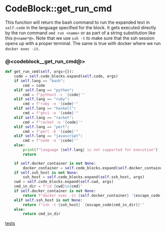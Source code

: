 # CodeBlock::get_run_cmd

This function will return the bash command to run the expanded text in `self.code` in the language specified for the block. It gets executed directly by the run command `omd run <name>` or as part of a string substitution like this `@<name*@>`. Note that we use `ssh -t` to make sure that the ssh session opens up with a proper terminal. The same is true with docker where we run `docker exec -it`.

### @<codeblock\_\_get\_run\_cmd@>

```python {name=codeblock__get_run_cmd}
def get_run_cmd(self, args={}):
    code = self.code_blocks.expand(self.code, args)
    if self.lang == "bash":
        cmd = code
    elif self.lang == "python":
        cmd = f"python3 -c '{code}'"
    elif self.lang == "ruby":
        cmd = f"ruby -e '{code}'"
    elif self.lang == "haskell":
        cmd = f"ghci -e '{code}'"
    elif self.lang == "racket":
        cmd = f"racket -e '{code}'"
    elif self.lang == "perl":
        cmd = f"perl -E '{code}'"
    elif self.lang == "javascript":
        cmd = f"node -e '{code}'"
    else:
        print(f"language {self.lang} is not supported for execution")
        return

    if self.docker_container is not None:
        docker_container = self.code_blocks.expand(self.docker_container, args)
    if self.ssh_host is not None:
        ssh_host = self.code_blocks.expand(self.ssh_host, args)
    cwd = self.code_blocks.expand(self.cwd, args)
    cmd_in_dir = f"cd {cwd}\n{cmd}"
    if self.docker_container is not None:
        return f"docker exec -it {self.docker_container} '{escape_code(cmd_in_dir)}'"
    elif self.ssh_host is not None:
        return f"ssh -t {ssh_host} '{escape_code(cmd_in_dir)}'"
    else:
        return cmd_in_dir
```

[tests](get_run_cmd_tests.o.md)
